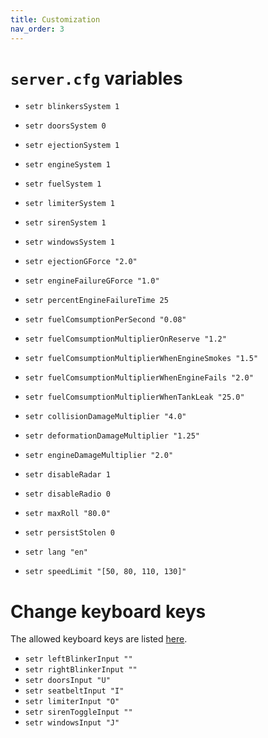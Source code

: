 ```yaml
---
title: Customization
nav_order: 3
---
```


# `server.cfg` variables

- `setr blinkersSystem 1`
- `setr doorsSystem 0`
- `setr ejectionSystem 1`
- `setr engineSystem 1`
- `setr fuelSystem 1`
- `setr limiterSystem 1`
- `setr sirenSystem 1`
- `setr windowsSystem 1`

- `setr ejectionGForce "2.0"`
- `setr engineFailureGForce "1.0"`
- `setr percentEngineFailureTime 25`
- `setr fuelComsumptionPerSecond "0.08"`
- `setr fuelComsumptionMultiplierOnReserve "1.2"`
- `setr fuelComsumptionMultiplierWhenEngineSmokes "1.5"`
- `setr fuelComsumptionMultiplierWhenEngineFails "2.0"`
- `setr fuelComsumptionMultiplierWhenTankLeak "25.0"`
- `setr collisionDamageMultiplier "4.0"`
- `setr deformationDamageMultiplier "1.25"`
- `setr engineDamageMultiplier "2.0"`
- `setr disableRadar 1`
- `setr disableRadio 0`
- `setr maxRoll "80.0"`
- `setr persistStolen 0`
- `setr lang "en"`
- `setr speedLimit "[50, 80, 110, 130]"`

# Change keyboard keys

The allowed keyboard keys are listed [here](https://docs.fivem.net/docs/game-references/input-mapper-parameter-ids/keyboard/).

- `setr leftBlinkerInput ""`
- `setr rightBlinkerInput ""`
- `setr doorsInput "U"`
- `setr seatbeltInput "I"`
- `setr limiterInput "O"`
- `setr sirenToggleInput ""`
- `setr windowsInput "J"`
